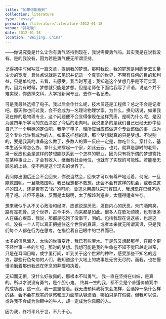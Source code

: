 ```yaml
---
title: "如果你能看到"
collection: literature
type: "essay"
permalink: /literature/literature-2012-01-18
venue: "孙沁璇"
date: 2012-01-18
location: "Beijing, China"
---
```



——你说究竟是什么让你有勇气坚持到现在，我说需要勇气吗。其实我是在说我没有。是的我没有，因为若是勇气便无所谓坚持。
 
记得初中时候写过一篇文章，提到我的梦想。那时我说，我的梦想是用脚步去丈量生命的宽度，具体点说就是去见识并记录一个真实的世界，不带有任何的目的和利益，只是单纯地，去看，去感受。我当时写道：我知道这个梦想几乎是不可实现的，因为有时候，梦想就只能是梦想。但是老师在下面给我写了评语，说这个并不难实现，你选择文科，大学报新闻专业，去作一名记者。
 
可是我最终选择了电子。我以后会作什么呢，技术员还是工程师？总之不会是记者吧。那天你也问过我，会不会成为一名理论物理学家，为什么。换句话说，如果我现在修的是物理专业，这个问题便不会显得像现在这样荒唐，是啊为什么呢，是因为这四年所学习的东西决定了今后的走向吗。我说更多的是我们自己已经无形中给自己了一个明确的定位吧，我学了电子，理所应当应该做这个专业该做的事，成为这个专业允许我成为的人。如果这样想的话，那个梦想就真的只是梦想。不说别的，要是我真的准备这么做了，多数人的第一反应一定是，你吃什么，穿什么，基本生活保障怎么办，拿什么来撑起一个家，如此云云。也对，就算是那时的老师，第一反应也会是这样的梦想能联系到一个怎样的职业，因为只有将所谓的梦想寄托在某种事业上，才会有收入，继而有社会地位，也就有了实现的可能性。若能毫无顾忌的上路，便不再是这个现实的世界了。
 
我问你出国后还会不会回来，你说当然会，回来才可以有尊严地活着，何况，一旦能救国呢。一旦能救国呢。我已经想都不敢想，还会不会有这样的机会，或者说这样的国人，还是否有去“救”的可能。鲁迅总用愚昧来形容国人，我想现在已经不适用了吧。非但不愚昧，反而是太聪明，太了解趋利避害，太懂得适者生存。
 
想来我似乎从不关心政治和经济，应该说是厌恶，发自内心的厌恶。朱门酒肉臭，路有冻死骨。这个世界，古今中外，向来都是如此。很多人在歌功颂德，也有很多人在痛心疾首，我说，那都是吃饱了没事干，闲的。包括我现在说这些，也是这样。没有一个人可以真正把握住这个世界的真谛，或者本来就无所谓真谛，只是我们每个人都在行为在思考，在描绘着自己眼中的世界而已。
 
太多的信息涌入，太快的世事变迁，我已有些麻木。于是忽又想起那年，在那个更不经世事一些的年纪，那时的梦想。我想可能是我的生命在不知不觉已越走越窄，只是在耳闻目睹，或字里行间，听到关于这个世界的种种，感受那些不知名的远方，那些行色匆匆的人们。我知道这个大地上的故事是无穷无尽的，而我，也在慢慢消磨着那份我还在怀念的莽撞和执着。
 
无知而无惧，没什么好敬佩的，那根本不叫勇气。
我一直在坚持在纠结，是真的。所以才说没有勇气，是个胆小鬼。
终其一生的我，都不会是个普适价值观中的成功者，这一点，我一直坚信着。我无法预料我将来会怎样，会选择一条什么样的路，会不会在现实的诱惑和压力面前从容潇洒，哪怕只是在假装。但我可以说，或许我不会成为你眼中的牛人，却一定成为你佩服的人。

因为我，终将平凡于世，不凡于心。
